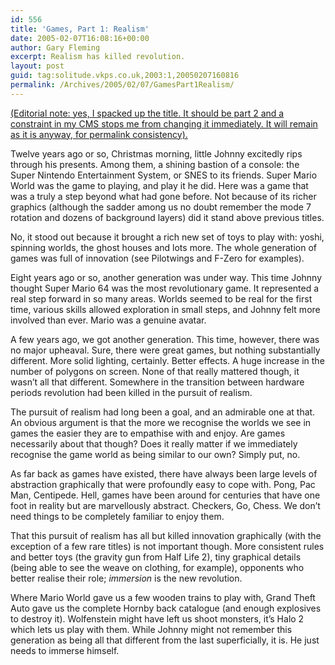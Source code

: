 ```yaml
---
id: 556
title: 'Games, Part 1: Realism'
date: 2005-02-07T16:08:16+00:00
author: Gary Fleming
excerpt: Realism has killed revolution.
layout: post
guid: tag:solitude.vkps.co.uk,2003:1,20050207160816
permalink: /Archives/2005/02/07/GamesPart1Realism/
---
```

<ins>(Editorial note: yes, I spacked up the title. It should be part 2 and a constraint in my CMS stops me from changing it immediately. It will remain as it is anyway, for permalink consistency).</ins>

Twelve years ago or so, Christmas morning, little Johnny excitedly rips through his presents. Among them, a shining bastion of a console: the Super Nintendo Entertainment System, or SNES to its friends. Super Mario World was the game to playing, and play it he did. Here was a game that was a truly a step beyond what had gone before. Not because of its richer graphics (although the sadder among us no doubt remember the mode 7 rotation and dozens of background layers) did it stand above previous titles.

No, it stood out because it brought a rich new set of toys to play with: yoshi, spinning worlds, the ghost houses and lots more. The whole generation of games was full of innovation (see Pilotwings and F-Zero for examples).

Eight years ago or so, another generation was under way. This time Johnny thought Super Mario 64 was the most revolutionary game. It represented a real step forward in so many areas. Worlds seemed to be real for the first time, various skills allowed exploration in small steps, and Johnny felt more involved than ever. Mario was a genuine avatar.

A few years ago, we got another generation. This time, however, there was no major upheaval. Sure, there were great games, but nothing substantially different. More solid lighting, certainly. Better effects. A huge increase in the number of polygons on screen. None of that really mattered though, it wasn&#8217;t all that different. Somewhere in the transition between hardware periods revolution had been killed in the pursuit of realism.

The pursuit of realism had long been a goal, and an admirable one at that. An obvious argument is that the more we recognise the worlds we see in games the easier they are to empathise with and enjoy. Are games necessarily about that though? Does it really matter if we immediately recognise the game world as being similar to our own? Simply put, no.

As far back as games have existed, there have always been large levels of abstraction graphically that were profoundly easy to cope with. Pong, Pac Man, Centipede. Hell, games have been around for centuries that have one foot in reality but are marvellously abstract. Checkers, Go, Chess. We don&#8217;t need things to be completely familiar to enjoy them.

That this pursuit of realism has all but killed innovation graphically (with the exception of a few rare titles) is not important though. More consistent rules and better toys (the gravity gun from Half Life 2), tiny graphical details (being able to see the weave on clothing, for example), opponents who better realise their role; _immersion_ is the new revolution.

Where Mario World gave us a few wooden trains to play with, Grand Theft Auto gave us the complete Hornby back catalogue (and enough explosives to destroy it). Wolfenstein might have left us shoot monsters, it&#8217;s Halo 2 which lets us play with them. While Johnny might not remember this generation as being all that different from the last superficially, it is. He just needs to immerse himself.